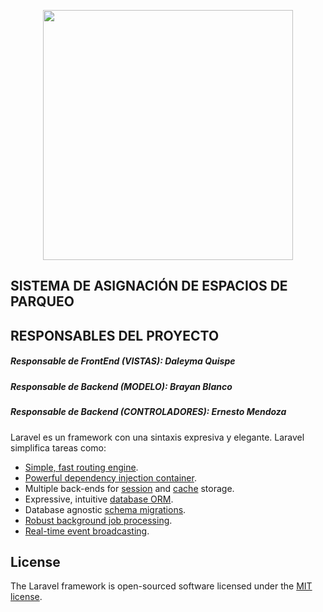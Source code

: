 <p align="center"><a href="https://laravel.com" target="_blank"><img src="https://raw.githubusercontent.com/laravel/art/master/logo-lockup/5%20SVG/2%20CMYK/1%20Full%20Color/laravel-logolockup-cmyk-red.svg" width="400"></a></p>

## SISTEMA DE ASIGNACIÓN DE ESPACIOS DE PARQUEO
## RESPONSABLES DEL PROYECTO
<h5>Responsable de FrontEnd (VISTAS): Daleyma Quispe</h5>
<h5>Responsable de Backend (MODELO): Brayan Blanco</h5>
<h5>Responsable de Backend (CONTROLADORES): Ernesto Mendoza</h5>

Laravel es un framework con una sintaxis expresiva y elegante. Laravel simplifica tareas como:

- [Simple, fast routing engine](https://laravel.com/docs/routing).
- [Powerful dependency injection container](https://laravel.com/docs/container).
- Multiple back-ends for [session](https://laravel.com/docs/session) and [cache](https://laravel.com/docs/cache) storage.
- Expressive, intuitive [database ORM](https://laravel.com/docs/eloquent).
- Database agnostic [schema migrations](https://laravel.com/docs/migrations).
- [Robust background job processing](https://laravel.com/docs/queues).
- [Real-time event broadcasting](https://laravel.com/docs/broadcasting).


## License

The Laravel framework is open-sourced software licensed under the [MIT license](https://opensource.org/licenses/MIT).


    
